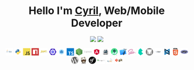 <p align="center">
    <h1 align="center">Hello I'm <a targer="_blank" href="https://seeren.github.io/cv/www/">Cyril</a>, Web/Mobile Developer</h1>
</p>

<p align="center">
  <img src="https://github-readme-stats.vercel.app/api?username=seeren&amp;show_icons=true&title_color=000000&text_color=000000&&icon_color=000000" width="49%">
  <img src="https://github-readme-stats.vercel.app/api/top-langs/?username=seeren&title_color=000000&text_color=000000&icon_color=2bbc8a&bg_color=ffffff&layout=compact" width="41%">
</p>

<p align="center">
  <img height="20" src="https://raw.githubusercontent.com/github/explore/main/topics/java/java.png">
  <img height="20" src="https://raw.githubusercontent.com/github/explore/main/topics/python/python.png">
  <img height="20" src="https://raw.githubusercontent.com/github/explore/main/topics/javascript/javascript.png">
  <img height="20" src="https://raw.githubusercontent.com/github/explore/main/topics/npm/npm.png">
  <img height="20" src="https://raw.githubusercontent.com/github/explore/main/topics/babel/babel.png">
  <img height="20" src="https://raw.githubusercontent.com/github/explore/main/topics/eslint/eslint.png">
  <img height="20" src="https://raw.githubusercontent.com/github/explore/main/topics/webpack/webpack.png">
  <img height="20" src="https://raw.githubusercontent.com/github/explore/main/topics/typescript/typescript.png">
  <code><img height="20" src="https://raw.githubusercontent.com/github/explore/main/topics/nodejs/nodejs.png"></code>
  <code><img height="20" src="https://raw.githubusercontent.com/github/explore/main/topics/express/express.png"></code>
  <img height="20" src="https://raw.githubusercontent.com/github/explore/main/topics/angular/angular.png">
  <img height="20" src="https://raw.githubusercontent.com/github/explore/main/topics/cordova/cordova.png">
  <img height="20" src="https://raw.githubusercontent.com/github/explore/main/topics/android-studio/android-studio.png">
  <img height="20" src="https://raw.githubusercontent.com/github/explore/main/topics/xcode/xcode.png">
  <img height="20" src="https://raw.githubusercontent.com/github/explore/main/topics/sass/sass.png">
  <img height="20" src="https://raw.githubusercontent.com/github/explore/main/topics/bulma/bulma.png">
  <img height="20" src="https://raw.githubusercontent.com/github/explore/main/topics/material-design/material-design.png">
  <img height="20" src="https://raw.githubusercontent.com/github/explore/main/topics/jquery/jquery.png">
  <img height="20" src="https://raw.githubusercontent.com/github/explore/main/topics/backbonejs/backbonejs.png">
  <img height="20" src="https://raw.githubusercontent.com/github/explore/main/topics/html/html.png">
  <img height="20" src="https://raw.githubusercontent.com/github/explore/main/topics/php/php.png">
  <img height="20" src="https://raw.githubusercontent.com/github/explore/main/topics/wordpress/wordpress.png">
  <img height="20" src="https://raw.githubusercontent.com/github/explore/main/topics/composer/composer.png">
  <img height="20" src="https://raw.githubusercontent.com/github/explore/main/topics/symfony/symfony.png">
  <img height="20" src="https://raw.githubusercontent.com/github/explore/main/topics/mongodb/mongodb.png">
  <img height="20" src="https://raw.githubusercontent.com/github/explore/main/topics/mysql/mysql.png">
  <img height="20" src="https://raw.githubusercontent.com/github/explore/main/topics/git/git.png">
</p>



